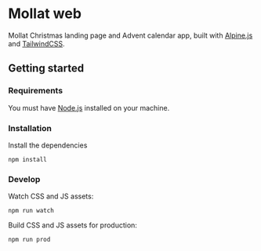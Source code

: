 # Mollat web

Mollat Christmas landing page and Advent calendar app, built with [Alpine.js](https://alpinejs.dev/)
and [TailwindCSS](https://tailwindcss.com/).

## Getting started

### Requirements

You must have [Node.js](https://nodejs.org/) installed on your machine.

### Installation

Install the dependencies

```
npm install
```

### Develop

Watch CSS and JS assets:

```
npm run watch
```

Build CSS and JS assets for production:

```
npm run prod
```
